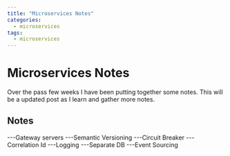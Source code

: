 ```yaml
---
title: "Microservices Notes"
categories:
  - microservices
tags:
  - microservices
---
```


# Microservices Notes

Over the pass few weeks I have been putting together some notes. This will be a updated post as I learn and gather more notes.

## Notes

---Gateway servers
---Semantic Versioning
---Circuit Breaker
---Correlation Id
---Logging
---Separate DB
---Event Sourcing
